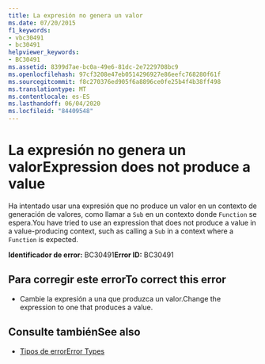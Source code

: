 ```yaml
---
title: La expresión no genera un valor
ms.date: 07/20/2015
f1_keywords:
- vbc30491
- bc30491
helpviewer_keywords:
- BC30491
ms.assetid: 8399d7ae-bc0a-49e6-81dc-2e7229708bc9
ms.openlocfilehash: 97cf3208e47eb0514296927e86eefc768280f61f
ms.sourcegitcommit: f8c270376ed905f6a8896ce0fe25b4f4b38ff498
ms.translationtype: MT
ms.contentlocale: es-ES
ms.lasthandoff: 06/04/2020
ms.locfileid: "84409548"
---
```

# <a name="expression-does-not-produce-a-value"></a><span data-ttu-id="61e6b-102">La expresión no genera un valor</span><span class="sxs-lookup"><span data-stu-id="61e6b-102">Expression does not produce a value</span></span>
<span data-ttu-id="61e6b-103">Ha intentado usar una expresión que no produce un valor en un contexto de generación de valores, como llamar a `Sub` en un contexto donde `Function` se espera.</span><span class="sxs-lookup"><span data-stu-id="61e6b-103">You have tried to use an expression that does not produce a value in a value-producing context, such as calling a `Sub` in a context where a `Function` is expected.</span></span>  
  
 <span data-ttu-id="61e6b-104">**Identificador de error:** BC30491</span><span class="sxs-lookup"><span data-stu-id="61e6b-104">**Error ID:** BC30491</span></span>  
  
## <a name="to-correct-this-error"></a><span data-ttu-id="61e6b-105">Para corregir este error</span><span class="sxs-lookup"><span data-stu-id="61e6b-105">To correct this error</span></span>  
  
- <span data-ttu-id="61e6b-106">Cambie la expresión a una que produzca un valor.</span><span class="sxs-lookup"><span data-stu-id="61e6b-106">Change the expression to one that produces a value.</span></span>  
  
## <a name="see-also"></a><span data-ttu-id="61e6b-107">Consulte también</span><span class="sxs-lookup"><span data-stu-id="61e6b-107">See also</span></span>

- [<span data-ttu-id="61e6b-108">Tipos de error</span><span class="sxs-lookup"><span data-stu-id="61e6b-108">Error Types</span></span>](../../programming-guide/language-features/error-types.md)
